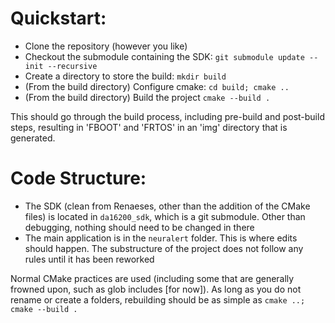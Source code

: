 # Quickstart:
- Clone the repository (however you like)
- Checkout the submodule containing the SDK: `git submodule update --init --recursive`
- Create a directory to store the build: `mkdir build`
- (From the build directory) Configure cmake: `cd build; cmake ..`
- (From the build directory) Build the project `cmake --build .`

This should go through the build process, including pre-build and post-build steps, resulting in 'FBOOT' and 'FRTOS' in an 'img' directory that is generated. 

# Code Structure:
- The SDK (clean from Renaeses, other than the addition of the CMake files) is located in `da16200_sdk`, which is a git submodule. Other than debugging, nothing should need to be changed in there
- The main application is in the `neuralert` folder. 
This is where edits should happen. The substructure of the project does not follow any rules until it has been reworked

Normal CMake practices are used (including some that are generally frowned upon, such as glob includes [for now]). 
As long as you do not rename or create a folders, rebuilding should be as simple as `cmake ..; cmake --build .`
